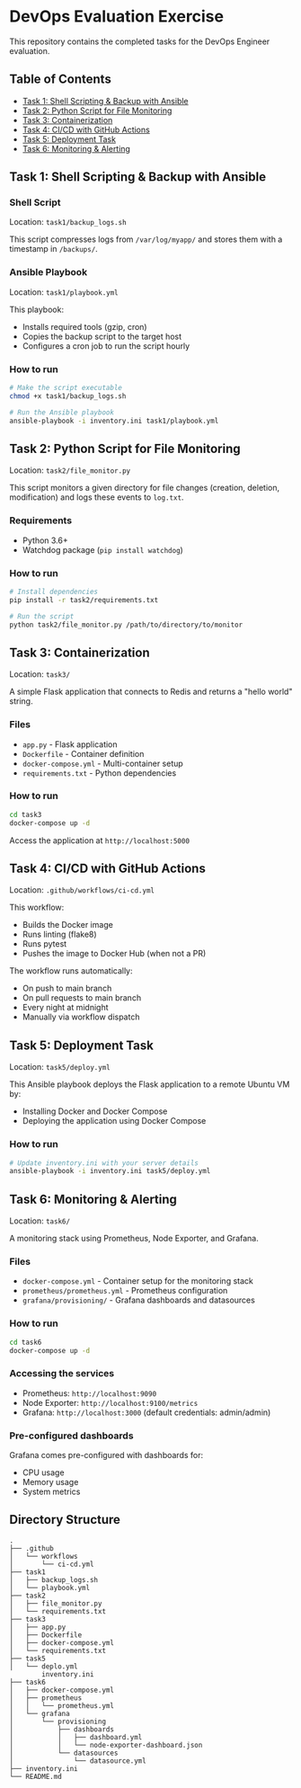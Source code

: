 # DevOps Evaluation Exercise

This repository contains the completed tasks for the DevOps Engineer evaluation.

## Table of Contents
- [Task 1: Shell Scripting & Backup with Ansible](#task-1-shell-scripting--backup-with-ansible)
- [Task 2: Python Script for File Monitoring](#task-2-python-script-for-file-monitoring)
- [Task 3: Containerization](#task-3-containerization)
- [Task 4: CI/CD with GitHub Actions](#task-4-cicd-with-github-actions)
- [Task 5: Deployment Task](#task-5-deployment-task)
- [Task 6: Monitoring & Alerting](#task-6-monitoring--alerting)

## Task 1: Shell Scripting & Backup with Ansible

### Shell Script
Location: `task1/backup_logs.sh`

This script compresses logs from `/var/log/myapp/` and stores them with a timestamp in `/backups/`.

### Ansible Playbook
Location: `task1/playbook.yml`

This playbook:
- Installs required tools (gzip, cron)
- Copies the backup script to the target host
- Configures a cron job to run the script hourly

### How to run
```bash
# Make the script executable
chmod +x task1/backup_logs.sh

# Run the Ansible playbook
ansible-playbook -i inventory.ini task1/playbook.yml
```

## Task 2: Python Script for File Monitoring

Location: `task2/file_monitor.py`

This script monitors a given directory for file changes (creation, deletion, modification) and logs these events to `log.txt`.

### Requirements
- Python 3.6+
- Watchdog package (`pip install watchdog`)

### How to run
```bash
# Install dependencies
pip install -r task2/requirements.txt

# Run the script
python task2/file_monitor.py /path/to/directory/to/monitor
```

## Task 3: Containerization

Location: `task3/`

A simple Flask application that connects to Redis and returns a "hello world" string.

### Files
- `app.py` - Flask application
- `Dockerfile` - Container definition
- `docker-compose.yml` - Multi-container setup
- `requirements.txt` - Python dependencies

### How to run
```bash
cd task3
docker-compose up -d
```

Access the application at `http://localhost:5000`

## Task 4: CI/CD with GitHub Actions

Location: `.github/workflows/ci-cd.yml`

This workflow:
- Builds the Docker image
- Runs linting (flake8)
- Runs pytest
- Pushes the image to Docker Hub (when not a PR)

The workflow runs automatically:
- On push to main branch
- On pull requests to main branch
- Every night at midnight
- Manually via workflow dispatch

## Task 5: Deployment Task

Location: `task5/deploy.yml`

This Ansible playbook deploys the Flask application to a remote Ubuntu VM by:
- Installing Docker and Docker Compose
- Deploying the application using Docker Compose

### How to run
```bash
# Update inventory.ini with your server details
ansible-playbook -i inventory.ini task5/deploy.yml
```

## Task 6: Monitoring & Alerting

Location: `task6/`

A monitoring stack using Prometheus, Node Exporter, and Grafana.

### Files
- `docker-compose.yml` - Container setup for the monitoring stack
- `prometheus/prometheus.yml` - Prometheus configuration
- `grafana/provisioning/` - Grafana dashboards and datasources

### How to run
```bash
cd task6
docker-compose up -d
```

### Accessing the services
- Prometheus: `http://localhost:9090`
- Node Exporter: `http://localhost:9100/metrics`
- Grafana: `http://localhost:3000` (default credentials: admin/admin)

### Pre-configured dashboards
Grafana comes pre-configured with dashboards for:
- CPU usage
- Memory usage
- System metrics

## Directory Structure
```
.
├── .github
│   └── workflows
│       └── ci-cd.yml
├── task1
│   ├── backup_logs.sh
│   └── playbook.yml
├── task2
│   ├── file_monitor.py
│   └── requirements.txt
├── task3
│   ├── app.py
│   ├── Dockerfile
│   ├── docker-compose.yml
│   └── requirements.txt
├── task5
│   └── deplo.yml
        inventory.ini
├── task6
│   ├── docker-compose.yml
│   ├── prometheus
│   │   └── prometheus.yml
│   └── grafana
│       └── provisioning
│           ├── dashboards
│           │   ├── dashboard.yml
│           │   └── node-exporter-dashboard.json
│           └── datasources
│               └── datasource.yml
├── inventory.ini
└── README.md
``` 
